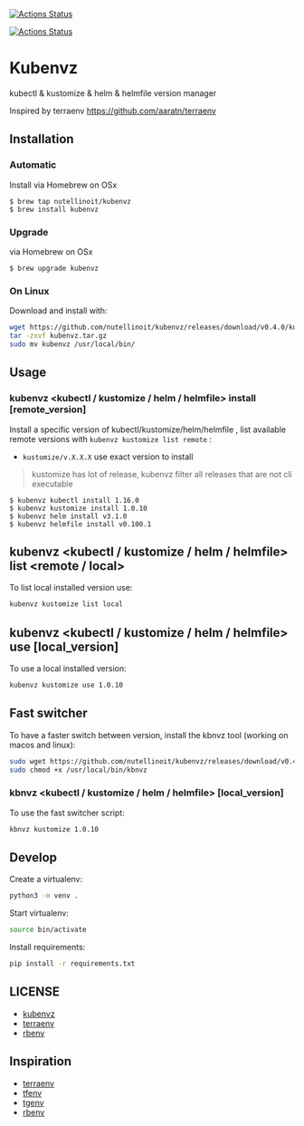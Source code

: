[![Actions Status](https://github.com/nutellinoit/kubenvz/workflows/Test/badge.svg)](https://github.com/nutellinoit/kubenvz/actions)

[![Actions Status](https://github.com/nutellinoit/kubenvz/workflows/Build%20&%20Release/badge.svg)](https://github.com/nutellinoit/kubenvz/actions)

# Kubenvz

kubectl & kustomize & helm & helmfile version manager

Inspired by terraenv https://github.com/aaratn/terraenv

## Installation

### Automatic

Install via Homebrew on OSx

```console
$ brew tap nutellinoit/kubenvz
$ brew install kubenvz
```
### Upgrade

via Homebrew on OSx

```console
$ brew upgrade kubenvz
```

### On Linux

Download and install with:

```bash
wget https://github.com/nutellinoit/kubenvz/releases/download/v0.4.0/kubenvz_linux_x64_v0.4.0.tar.gz -O kubenvz.tar.gz
tar -zxvf kubenvz.tar.gz
sudo mv kubenvz /usr/local/bin/
```


## Usage

### kubenvz <kubectl / kustomize / helm / helmfile> install [remote_version]

Install a specific version of kubectl/kustomize/helm/helmfile , list available remote versions with `kubenvz kustomize list remote`  :

- `kustomize/v.X.X.X` use exact version to install

> kustomize has lot of release, kubenvz filter all releases that are not cli executable


```console
$ kubenvz kubectl install 1.16.0
$ kubenvz kustomize install 1.0.10
$ kubenvz helm install v3.1.0
$ kubenvz helmfile install v0.100.1
```

## kubenvz <kubectl / kustomize / helm / helmfile> list <remote / local>

To list local installed version use:

```bash
kubenvz kustomize list local
```

## kubenvz <kubectl / kustomize / helm / helmfile> use [local_version]

To use a local installed version:

```bash
kubenvz kustomize use 1.0.10
```

## Fast switcher

To have a faster switch between version, install the kbnvz tool (working on macos and linux):

```bash
sudo wget https://github.com/nutellinoit/kubenvz/releases/download/v0.4.0/kbnvz_v0.4.0 -O /usr/local/bin/kbnvz
sudo chmod +x /usr/local/bin/kbnvz
```

### kbnvz <kubectl / kustomize / helm / helmfile> [local_version]

To use the fast switcher script:

```bash
kbnvz kustomize 1.0.10
```

## Develop

Create a virtualenv:

```bash
python3 -m venv .
```

Start virtualenv:

```bash
source bin/activate
```

Install requirements:

```bash
pip install -r requirements.txt
```


## LICENSE

- [kubenvz](https://github.com/nutellinoit/kubenvz/blob/master/LICENSE)
- [terraenv](https://github.com/aaratn/terraenv/blob/master/LICENSE)
- [rbenv](https://github.com/rbenv/rbenv/blob/master/LICENSE)

## Inspiration

- [terraenv](https://github.com/aaratn/terraenv/blob/master/LICENSE)
- [tfenv](https://github.com/tfutils/tfenv)
- [tgenv](https://github.com/cunymatthieu/tgenv)
- [rbenv](https://github.com/rbenv/rbenv)
